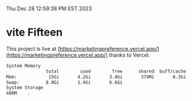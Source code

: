 Thu Dec 28 12:59:38 PM EST 2023

# vite Fifteen


This project is live at [https://marketingpreference.vercel.app/](https://marketingpreference.vercel.app/) thanks to Vercel.

```bash
System Memory
               total        used        free      shared  buff/cache   available
Mem:            15Gi       4.2Gi       3.4Gi       374Mi       8.3Gi        11Gi
Swap:          8.0Gi       1.4Gi       6.6Gi
System Storage
480M	.
```
```bash

